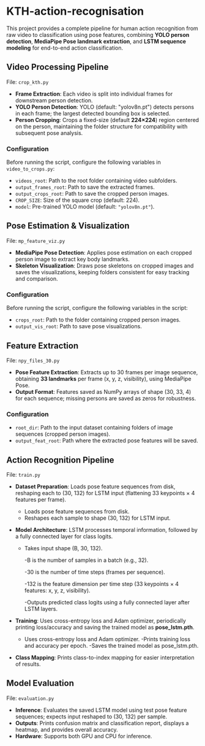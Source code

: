 # KTH-action-recognisation

This project provides a complete pipeline for human action recognition from raw video to classification using pose features, combining **YOLO person detection**, **MediaPipe Pose landmark extraction**, and **LSTM sequence modeling** for end-to-end action classification.

## Video Processing Pipeline

File: ```crop_kth.py```

- **Frame Extraction**: Each video is split into individual frames for downstream person detection.
- **YOLO Person Detection**: YOLO (default: "yolov8n.pt") detects persons in each frame; the largest detected bounding box is selected.
- **Person Cropping**: Crops a fixed-size (default **224×224**) region centered on the person, maintaining the folder structure for compatibility with subsequent pose analysis.

### Configuration

Before running the script, configure the following variables in `video_to_crops.py`:

- `videos_root`: Path to the root folder containing video subfolders.
- `output_frames_root`: Path to save the extracted frames.
- `output_crops_root`: Path to save the cropped person images.
- `CROP_SIZE`: Size of the square crop (default: 224).
- `model`: Pre-trained YOLO model (default: `"yolov8n.pt"`).


## Pose Estimation & Visualization

File: ```mp_feature_viz.py```

- **MediaPipe Pose Detection**: Applies pose estimation on each cropped person image to extract key body landmarks.
- **Skeleton Visualization**: Draws pose skeletons on cropped images and saves the visualizations, keeping folders consistent for easy tracking and comparison.

### Configuration

Before running the script, configure the following variables in the script:

- `crops_root`: Path to the folder containing cropped person images.
- `output_vis_root`: Path to save pose visualizations.



## Feature Extraction

File: ```npy_files_30.py```

- **Pose Feature Extraction**: Extracts up to 30 frames per image sequence, obtaining **33 landmarks** per frame (x, y, z, visibility), using MediaPipe Pose.
- **Output Format**: Features saved as NumPy arrays of shape (30, 33, 4) for each sequence; missing persons are saved as zeros for robustness.

### Configuration

- `root_dir`: Path to the input dataset containing folders of image sequences (cropped person images).
- `output_feat_root`: Path where the extracted pose features will be saved.


## Action Recognition Pipeline

File: ```train.py```

- **Dataset Preparation**: Loads pose feature sequences from disk, reshaping each to (30, 132) for LSTM input (flattening 33 keypoints × 4 features per frame).
  - Loads pose feature sequences from disk.
  - Reshapes each sample to shape (30, 132) for LSTM input.
- **Model Architecture**: LSTM processes temporal information, followed by a fully connected layer for class logits.
  - Takes input shape (B, 30, 132).
    
    -B is the number of samples in a batch (e.g., 32).
    
    -30 is the number of time steps (frames per sequence).
    
    -132 is the feature dimension per time step (33 keypoints × 4 features: x, y, z, visibility).
    
    -Outputs predicted class logits using a fully connected layer after LSTM layers.
    
- **Training**: Uses cross-entropy loss and Adam optimizer, periodically printing loss/accuracy and saving the trained model as **pose_lstm.pth**.
  - Uses cross-entropy loss and Adam optimizer.
  -Prints training loss and accuracy per epoch.
  -Saves the trained model as pose_lstm.pth.
- **Class Mapping**: Prints class-to-index mapping for easier interpretation of results.

## Model Evaluation

File: ```evaluation.py```

- **Inference**: Evaluates the saved LSTM model using test pose feature sequences; expects input reshaped to (30, 132) per sample.
- **Outputs**: Prints confusion matrix and classification report, displays a heatmap, and provides overall accuracy.
- **Hardware**: Supports both GPU and CPU for inference.
